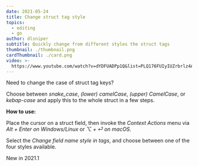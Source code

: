 ```yaml
---
date: 2021-05-24
title: Change struct tag style
topics:
  - editing
  - go
author: dlsniper
subtitle: Quickly change from different styles the struct tags
thumbnail: ./thumbnail.png
cardThumbnail: ./card.png
video: >-
  https://www.youtube.com/watch?v=dYDFUADPp1Q&list=PLQ176FUIyIUZrbrlz4AY1V8VzBJKZyVlW&index=19
---
```

Need to change the case of struct tag keys?

Choose between *snake_case*, *(lower) camelCase*,
*(upper) CamelCase*, or *kebap-case* and apply this to the whole
struct in a few steps.

**How to use:**

Place the cursor on a struct field, then invoke the
*Context Actions* menu via _Alt + Enter on Windows/Linux_
or _⌥ + ⏎ on macOS_.

Select the *Change field name style in tags*, and choose 
between one of the four styles available.

<span class="tag is-rounded">New in 2021.1</span>
